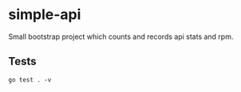 # simple-api

Small bootstrap project which counts and records api stats and rpm.

## Tests

```go test . -v```
